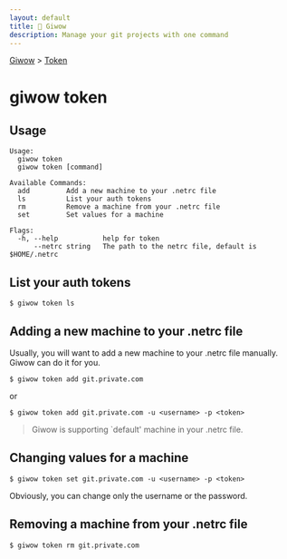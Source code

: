 ```yaml
---
layout: default
title: 🔱 Giwow
description: Manage your git projects with one command
---
```


[Giwow](/) > [Token](/token)

# giwow token

## Usage

```
Usage:
  giwow token
  giwow token [command]

Available Commands:
  add         Add a new machine to your .netrc file
  ls          List your auth tokens
  rm          Remove a machine from your .netrc file
  set         Set values for a machine

Flags:
  -h, --help           help for token
      --netrc string   The path to the netrc file, default is $HOME/.netrc
```

## List your auth tokens

```shell
$ giwow token ls
```

## Adding a new machine to your .netrc file

Usually, you will want to add a new machine to your .netrc file manually. Giwow can do it for you.

```shell
$ giwow token add git.private.com
```
or
```shell
$ giwow token add git.private.com -u <username> -p <token>
```

> Giwow is supporting `default' machine in your .netrc file.

## Changing values for a machine

```shell
$ giwow token set git.private.com -u <username> -p <token>
```

Obviously, you can change only the username or the password.

## Removing a machine from your .netrc file

```shell
$ giwow token rm git.private.com
```